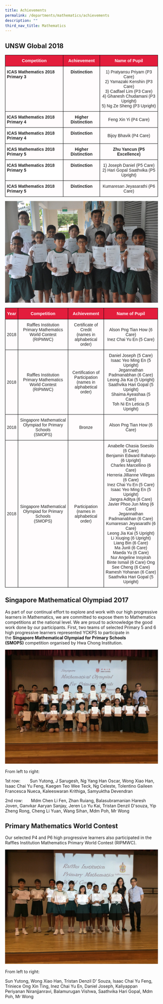 ```yaml
---
title: Achievements
permalink: /departments/mathematics/achievements
description: ""
third_nav_title: Mathematics
---
```

UNSW Global 2018
----------------

<style type="text/css">
.tg  {border-collapse:collapse;border-spacing:0;}
.tg td{border-color:black;border-style:solid;border-width:1px;font-family:Arial, sans-serif;font-size:14px;
  overflow:hidden;padding:10px 5px;word-break:normal;}
.tg th{border-color:black;border-style:solid;border-width:1px;font-family:Arial, sans-serif;font-size:14px;
  font-weight:normal;overflow:hidden;padding:10px 5px;word-break:normal;}
.tg .tg-l2bf{background-color:#FFF;color:#222;font-weight:bold;text-align:left;vertical-align:top}
.tg .tg-f3bv{background-color:#E31D3C;color:#FFFCFD;font-weight:bold;text-align:center;vertical-align:middle}
.tg .tg-d298{background-color:#FFFCFD;color:#222;font-weight:bold;text-align:center;vertical-align:top}
.tg .tg-8fqz{background-color:#FFFCFD;color:#222;text-align:center;vertical-align:top}
.tg .tg-k2va{background-color:#FFFCFD;color:#222;font-weight:bold;text-align:left;vertical-align:top}
.tg .tg-wpvf{background-color:#FFFCFD;color:#222;text-align:center;vertical-align:middle}
</style>
<table class="tg">
<thead>
  <tr>
    <th class="tg-f3bv"><span style="color:#FFFCFD;background-color:#E31D3C">Competition</span></th>
    <th class="tg-f3bv"><span style="color:#FFFCFD;background-color:#E31D3C">Achievement</span></th>
    <th class="tg-f3bv"><span style="color:#FFFCFD;background-color:#E31D3C">Name of Pupil</span></th>
  </tr>
</thead>
<tbody>
  <tr>
    <td class="tg-k2va">ICAS Mathematics 2018 Primary 3</td>
    <td class="tg-d298">Distinction</td>
    <td class="tg-8fqz">1) Pratyansu Priyam (P3 Care)<br>2) Yamazaki Kenshin (P3 Care)<br>3) Cadfael Lim (P3 Care)<br>4) Ghanesh Chudamani (P3 Upright)<br>5) Ng Ze Sheng (P3 Upright)</td>
  </tr>
  <tr>
    <td class="tg-k2va">ICAS Mathematics 2018 Primary 4</td>
    <td class="tg-d298">Higher Distinction</td>
    <td class="tg-wpvf"><span style="color:#222;background-color:#FFFCFD">Feng Xin Yi (P4 Care)</span></td>
  </tr>
  <tr>
    <td class="tg-l2bf"><span style="background-color:#FFF">ICAS Mathematics 2018 Primary 4</span></td>
    <td class="tg-d298">Distinction</td>
    <td class="tg-wpvf"><span style="color:#222;background-color:#FFFCFD">Bijoy Bhavik (P4 Care)</span></td>
  </tr>
  <tr>
    <td class="tg-k2va">ICAS Mathematics 2018 Primary 5</td>
    <td class="tg-d298">Higher Distinction</td>
    <td class="tg-d298">Zhu Yancun (P5 Excellence)</td>
  </tr>
  <tr>
    <td class="tg-l2bf"><span style="background-color:#FFF">ICAS Mathematics 2018 Primary 5</span></td>
    <td class="tg-d298">Distinction</td>
    <td class="tg-wpvf"><span style="color:#222;background-color:#FFFCFD">1) Joseph Daniel (P5 Care)</span><br><span style="color:#222;background-color:#FFFCFD">2) Hari Gopal Saathvika (P5 Upright)</span></td>
  </tr>
  <tr>
    <td class="tg-k2va">ICAS Mathematics 2018 Primary 5</td>
    <td class="tg-d298">Distinction</td>
    <td class="tg-wpvf"><span style="color:#222;background-color:#FFFCFD">Kumaresan Jeyasarathi (P6 Care)</span></td>
  </tr>
</tbody>
</table>

![UNSW Global 2018](/images/achievement%20mathematics.jpg)

<style type="text/css">
.tg  {border-collapse:collapse;border-spacing:0;}
.tg td{border-color:black;border-style:solid;border-width:1px;font-family:Arial, sans-serif;font-size:14px;
  overflow:hidden;padding:10px 5px;word-break:normal;}
.tg th{border-color:black;border-style:solid;border-width:1px;font-family:Arial, sans-serif;font-size:14px;
  font-weight:normal;overflow:hidden;padding:10px 5px;word-break:normal;}
.tg .tg-f3bv{background-color:#E31D3C;color:#FFFCFD;font-weight:bold;text-align:center;vertical-align:middle}
.tg .tg-8fqz{background-color:#FFFCFD;color:#222;text-align:center;vertical-align:top}
.tg .tg-wpvf{background-color:#FFFCFD;color:#222;text-align:center;vertical-align:middle}
</style>
<table class="tg">
<thead>
  <tr>
    <th class="tg-f3bv"><span style="color:#FFFCFD;background-color:#E31D3C">Year</span></th>
    <th class="tg-f3bv"><span style="color:#FFFCFD;background-color:#E31D3C">Competition</span></th>
    <th class="tg-f3bv"><span style="color:#FFFCFD;background-color:#E31D3C">Achievement</span></th>
    <th class="tg-f3bv"><span style="color:#FFFCFD;background-color:#E31D3C">Name of Pupil</span></th>
  </tr>
</thead>
<tbody>
  <tr>
    <td class="tg-wpvf"><span style="color:#222;background-color:#FFFCFD">2018</span></td>
    <td class="tg-8fqz">Raffles Institution Primary Mathematics World Contest (RIPMWC)</td>
    <td class="tg-wpvf"><span style="color:#222;background-color:#FFFCFD">Certificate of Credit</span><br><span style="color:#222;background-color:#FFFCFD">(names in alphabetical order)</span><br></td>
    <td class="tg-wpvf"><span style="color:#222;background-color:#FFFCFD">Alson Png Tian How (6 Care)</span><br><span style="color:#222;background-color:#FFFCFD">Inez Chai Yu En (5 Care)</span><br></td>
  </tr>
  <tr>
    <td class="tg-wpvf"><span style="color:#222;background-color:#FFFCFD">2018</span></td>
    <td class="tg-wpvf"><span style="color:#222;background-color:#FFFCFD">Raffles Institution Primary Mathematics World Contest (RIPMWC)</span></td>
    <td class="tg-wpvf"><span style="color:#222;background-color:#FFFCFD">Certification of Participation</span><br><span style="color:#222;background-color:#FFFCFD">(names in alphabetical order)</span></td>
    <td class="tg-wpvf"><span style="color:#222;background-color:#FFFCFD">Daniel Joseph (5 Care) </span><br><span style="color:#222;background-color:#FFFCFD"> Isaac Yeo Ming En (5 Upright) </span><br><span style="color:#222;background-color:#FFFCFD"> Jegannathan Padmanabhan (6 Care) </span><br><span style="color:#222;background-color:#FFFCFD"> Leong Jia Kai (5 Upright) </span><br><span style="color:#222;background-color:#FFFCFD"> Saathvika Hari Gopal (5 Upright) </span><br><span style="color:#222;background-color:#FFFCFD"> Shaima Ayeashaa (5 Care) </span><br><span style="color:#222;background-color:#FFFCFD"> Toh Ni En Leticia (5 Upright)</span><br></td>
  </tr>
  <tr>
    <td class="tg-wpvf"><span style="color:#222;background-color:#FFFCFD">2018</span></td>
    <td class="tg-wpvf"><span style="color:#222;background-color:#FFFCFD">Singapore Mathematical Olympiad for Primary Schools </span><br><span style="color:#222;background-color:#FFFCFD">(SMOPS)</span></td>
    <td class="tg-wpvf"><span style="color:#222;background-color:#FFFCFD">Bronze</span></td>
    <td class="tg-wpvf"><span style="color:#222;background-color:#FFFCFD">Alson Png Tian How (6 Care)</span></td>
  </tr>
  <tr>
    <td class="tg-wpvf"><span style="color:#222;background-color:#FFFCFD">2018</span></td>
    <td class="tg-wpvf"><span style="color:#222;background-color:#FFFCFD">Singapore Mathematical Olympiad for Primary Schools </span><br><span style="color:#222;background-color:#FFFCFD">(SMOPS)</span></td>
    <td class="tg-wpvf"><span style="color:#222;background-color:#FFFCFD">Participation</span><br><span style="color:#222;background-color:#FFFCFD">(names in alphabetical order)</span></td>
    <td class="tg-wpvf"><span style="color:#222;background-color:#FFFCFD">Anabelle Chasia Soesilo (6 Care)</span><br><span style="color:#222;background-color:#FFFCFD">Benjamin Edward Raharjo (6 Upright)</span><br><span style="color:#222;background-color:#FFFCFD">Charles Marcellino (6 Care)</span><br><span style="color:#222;background-color:#FFFCFD">Herreria Jillianne Villegas (6 Care)</span><br><span style="color:#222;background-color:#FFFCFD">Inez Chai Yu En (5 Care)</span><br><span style="color:#222;background-color:#FFFCFD">Isaac Yeo Ming En (5 Upright)</span><br><span style="color:#222;background-color:#FFFCFD">Jangra Aditya (6 Care)</span><br><span style="color:#222;background-color:#FFFCFD">Javier Phoo Jun Ming (6 Care)</span><br><span style="color:#222;background-color:#FFFCFD">Jegannathan Padmanabhan (6 Care) Kumaresan Jeyasarathi (6 Care)</span><br><span style="color:#222;background-color:#FFFCFD">Leong Jia Kai (5 Upright)</span><br><span style="color:#222;background-color:#FFFCFD">Li Xiuqing (6 Upright)</span><br><span style="color:#222;background-color:#FFFCFD">Liang Bin (6 Care)</span><br><span style="color:#222;background-color:#FFFCFD">Ma Junli (6 Care)</span><br><span style="color:#222;background-color:#FFFCFD">Maeda Yu (6 Care)</span><br><span style="color:#222;background-color:#FFFCFD">Nur Angeline Insyirah Binte Ismail (6 Care) Ong See Cheng (6 Care)</span><br><span style="color:#222;background-color:#FFFCFD">Ramesh Yohanan (6 Care)</span><br><span style="color:#222;background-color:#FFFCFD">Saathvika Hari Gopal (5 Upright)</span></td>
  </tr>
</tbody>
</table>

Singapore Mathematical Olympiad 2017
------------------------------------

As part of our continual effort to explore and work with our high progressive learners in Mathematics, we are committed to expose them to Mathematics competitions at the national level. We are proud to acknowledge the good work done by our participants. First, two teams of selected Primary 5 and 6 high progressive learners represented YCKPS to participate in the **Singapore Mathematical Olympiad for Primary Schools (SMOPS)** competition organised by Hwa Chong Institution.

![Singapore Mathematical Olympiad 2017](/images/Singapore%20Mathematical%20Olympiad%202017.jpg)

From left to right:

  

1st row:        Sun Yutong, J Sarugesh, Ng Yang Han Oscar, Wong Xiao Han, Isaac Chai Yu Feng, Kaegen Teo Wee Teck, Ng Celeste, Tolentino Gaileen Francesca Nueca, Kaleeswaran Krithiga, Samyuktha Devendran

  

2nd row:       Mdm Chen Li Fen, Zhan Ruiang, Balasubramanian Haresh Joven, Ganvkar Aaryan Sanjay, Jeren Lo Yu Kai, Tristan Denzil D'souza, Yip Zheng Rong, Cheng Li Yuan, Wang Sihan, Mdm Poh, Mr Wong

Primary Mathematics World Contest
---------------------------------
Our selected P4 and P6 high progressive learners also participated in the Raffles Institution Mathematics Primary World Contest (RIPMWC).

 ![Primary Mathematics World Contest](/images/Primary%20Mathematics%20World%20Contest.jpg)

From left to right:

Sun Yutong, Wong Xiao Han, Tristan Denzil D’ Souza, Isaac Chai Yu Feng, Triniece Ong Xin Ting, Inez Chai Yu En, Daniel Joseph, Kaliyappan Periyanan Niranjjanravi, Balamurugan Vishwa, Saathvika Hari Gopal, Mdm Poh, Mr Wong
